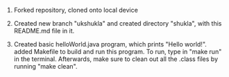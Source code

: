 1. Forked repository, cloned onto local device

2. Created new branch "ukshukla" and created directory "shukla", with this README.md file in it.

3. Created basic helloWorld.java program, which prints "Hello world!". added Makefile to build and run this program. To run, type in "make run" in the terminal. Afterwards, make sure to clean out all the .class files by running "make clean". 
